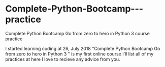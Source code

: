 # Complete-Python-Bootcamp---practice
Complete Python Bootcamp Go from zero to hero in Python 3 course practice

I started learning coding at 26, July 2018
"Complete Python Bootcamp Go from zero to hero in Python 3 " is my first online course
I'll list all of my practices at here
I love to recieve any advice from you.
